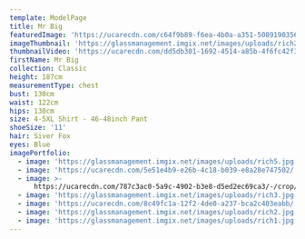 ```yaml
---
template: ModelPage
title: Mr Big
featuredImage: 'https://ucarecdn.com/c64f9b89-f6ea-4b0a-a351-5089190356e5/'
imageThumbnail: 'https://glassmanagement.imgix.net/images/uploads/rich2.jpg'
thumbnailVideo: 'https://ucarecdn.com/dd5db301-1692-4514-a85b-4f6fc42f3a2b/'
firstName: Mr Big
collection: Classic
height: 187cm
measurementType: chest
bust: 130cm
waist: 122cm
hips: 130cm
size: 4-5XL Shirt - 46-48inch Pant
shoeSize: '11'
hair: Siver Fox
eyes: Blue
imagePortfolio:
  - image: 'https://glassmanagement.imgix.net/images/uploads/rich5.jpg'
  - image: 'https://ucarecdn.com/5e51e4b9-e26b-4c18-b039-e8a28e747502/'
  - image: >-
      https://ucarecdn.com/787c3ac0-5a9c-4902-b3e8-d5ed2ec69ca3/-/crop/358x591/0,45/-/preview/
  - image: 'https://glassmanagement.imgix.net/images/uploads/rich3.jpg'
  - image: 'https://ucarecdn.com/8c49fc1a-12f2-4de0-a237-bca2c403eabb/'
  - image: 'https://glassmanagement.imgix.net/images/uploads/rich2.jpg'
  - image: 'https://glassmanagement.imgix.net/images/uploads/rich1.jpg'
---
```


